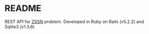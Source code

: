 # README

REST API for [ZSSN](https://gist.github.com/akitaonrails/711b5553533d1a14364907bbcdbee677) problem. 
Developed in Ruby on Rails (v5.2.2) and Sqlite3 (v1.3.6)

